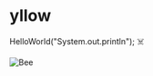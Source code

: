 # yllow
HelloWorld("System.out.println"); ☠️

![Bee](https://github.com/VincenzoMeloni/yllow/assets/102817310/6a177016-9caf-43ce-837f-aa5a95130c88)
